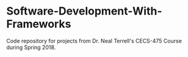 # Software-Development-With-Frameworks

Code repository for projects from Dr. Neal Terrell's CECS-475 Course during Spring 2018.
